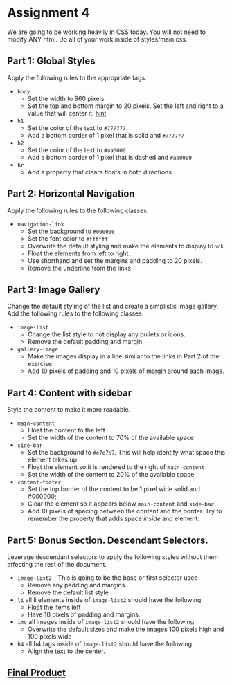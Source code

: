 # Assignment 4
We are going to be working heavily in CSS today. You will not need to modify ANY html. Do all of your work inside of styles/main.css.

## Part 1: Global Styles
Apply the following rules to the appropriate tags.

- `body`
  - Set the width to 960 pixels
  - Set the top and bottom margin to 20 pixels. Set the left and right to a value that will center it. [hint](https://developer.mozilla.org/en-US/docs/Web/CSS/margin)
- `h1`    
  - Set the color of the text to `#777777`
  - Add a bottom border of 1 pixel that is solid and `#777777`
- `h2`
  - Set the color of the text to `#aa0000`
  - Add a bottom border of 1 pixel that is dashed and `#aa0000`
- `hr`
  - Add a property that clears floats in both directions

## Part 2: Horizontal Navigation
Apply the following rules to the following classes.

- `navigation-link`
  - Set the background to `#000000`
  - Set the font color to `#ffffff`
  - Overwrite the default styling and make the elements to display `block`
  - Float the elements from left to right.
  - Use shorthand and set the margins and padding to 20 pixels.
  - Remove the underline from the links

## Part 3: Image Gallery
Change the default styling of the list and create a simplistic image gallery.  Add the following rules to the following classes.

- `image-list`
  - Change the list style to not display any bullets or icons.
  - Remove the default padding and margin.
- `gallery-image`
  - Make the images display in a line similar to the links in Part 2 of the exercise.
  - Add 10 pixels of padding and 10 pixels of margin around each image.

## Part 4: Content with sidebar
Style the content to make it more readable.

- `main-content`       
  - Float the content to the left
  - Set the width of the content to 70% of the available space
- `side-bar`
  - Set the background to `#e7e7e7`. This will help identify what space this element takes up
  - Float the element so it is rendered to the right of `main-content`
  - Set the width of the content to 20% of the available space
- `content-footer`
  - Set the top border of the content to be 1 pixel wide solid and #000000;
  - Clear the element so it appears below `main-content` and `side-bar`
  - Add 10 pixels of spacing between the content and the border.  Try to remember the property that adds space *inside* and element.

## Part 5: Bonus Section. Descendant Selectors.
Leverage descendant selectors to apply the following styles without them affecting the rest of the document.

- `image-list2` - This is going to be the base or first selector used
  - Remove any padding and margins.
  - Remove the default list style
- `li` all li elements inside of `image-list2` should have the following    
  - Float the items left
  - Have 10 pixels of padding and margins.
- `img` all images inside of `image-list2` should have the following
  - Overwrite the default sizes and make the images 100 pixels high and 100 pixels wide
- `h4` all h4 tags inside of `image-list2` should have the following
  - Align the text to the center.


## [Final Product](final.PNG)
